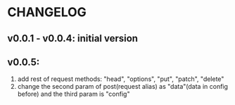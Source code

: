 # CHANGELOG

## v0.0.1 - v0.0.4: initial version

## v0.0.5:
1. add rest of request methods: "head", "options", "put", "patch", "delete"
2. change the second param of post(request alias) as "data"(data in config before) and the third param is "config"